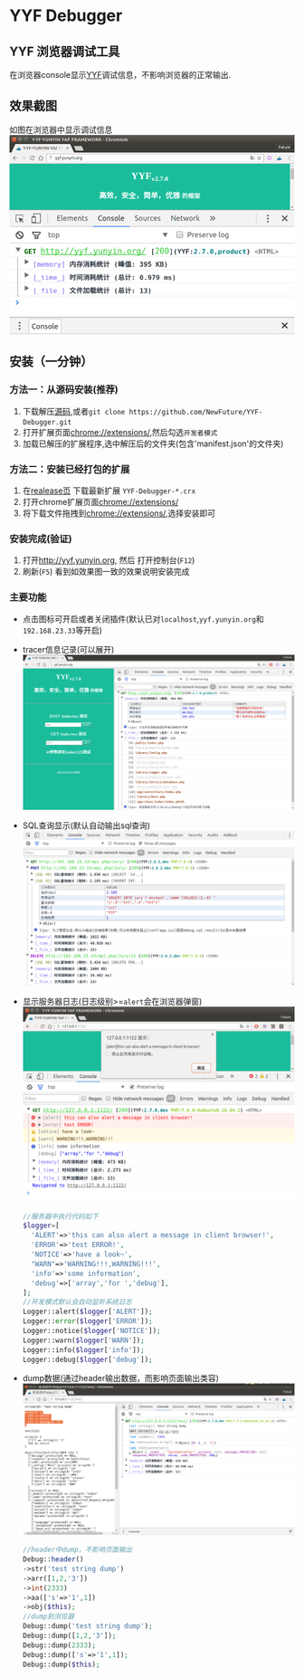 # YYF Debugger

## YYF 浏览器调试工具

在浏览器console显示[YYF](https://github.com/YunYinORG/YYF)调试信息，不影响浏览器的正常输出.

## 效果截图

如图在浏览器中显示调试信息 ![console with yyf debbugger](images/console.png)

## 安装（一分钟）

### 方法一：从源码安装(推荐)

1. 下载解压[源码](https://github.com/NewFuture/YYF-Debugger/archive/master.zip),或者`git clone https://github.com/NewFuture/YYF-Debugger.git`
2. 打开扩展页面<chrome://extensions/>,然后勾选`开发者模式`
3. 加载已解压的扩展程序,选中解压后的文件夹(包含'manifest.json'的文件夹)

### 方法二：安装已经打包的扩展

1. 在[realease页](https://github.com/NewFuture/YYF-Debugger/releases/) 下载最新扩展 `YYF-Debugger-*.crx`
2. 打开chrome扩展页面<chrome://extensions/>
3. 将下载文件拖拽到<chrome://extensions/>,选择安装即可

### 安装完成(验证)

1. 打开<http://yyf.yunyin.org>, 然后 打开控制台(`F12`)
2. 刷新(`F5`) 看到如效果图一致的效果说明安装完成

### 主要功能

- 点击图标可开启或者关闭插件(默认已对`localhost`,`yyf.yunyin.org`和`192.168.23.33`等开启)
- tracer信息记录(可以展开) ![tracer](images/tracer.png)
- SQL查询显示(默认自动输出sql查询) ![sql](images/sql.png)
- 显示服务器日志(日志级别>=`alert`会在浏览器弹窗) ![logger](images/log.png)

  ```php
  //服务器中执行代码如下
  $logger=[
    'ALERT'=>'this can also alert a message in client browser!',
    'ERROR'=>'test ERROR!',
    'NOTICE'=>'have a look~',
    "WARN"=>'WARNING!!!,WARNING!!!',
    'info'=>'some information',
    'debug'=>['array','for ','debug'],
  ];
  //开发模式默认会自动监听系统日志
  Logger::alert($logger['ALERT']);
  Logger::error($logger['ERROR']);
  Logger::notice($logger['NOTICE']);
  Logger::warn($logger['WARN']);
  Logger::info($logger['info']);
  Logger::debug($logger['debug']);
  ```

- dump数据(通过header输出数据，而影响页面输出类容) ![dump](images/dump.png)

  ```php
  //header中dump，不影响页面输出
  Debug::header()
  ->str('test string dump')
  ->arr([1,2,'3'])
  ->int(2333)
  ->aa(['s'=>'1',1])
  ->obj($this);
  //dump到浏览器
  Debug::dump('test string dump');
  Debug::dump([1,2,'3']);
  Debug::dump(2333);
  Debug::dump(['s'=>'1',1]);
  Debug::dump($this);
  ```
